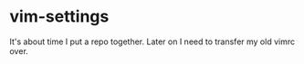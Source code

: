 vim-settings
============

It's about time I put a repo together. Later on I need to transfer my old
vimrc over.

